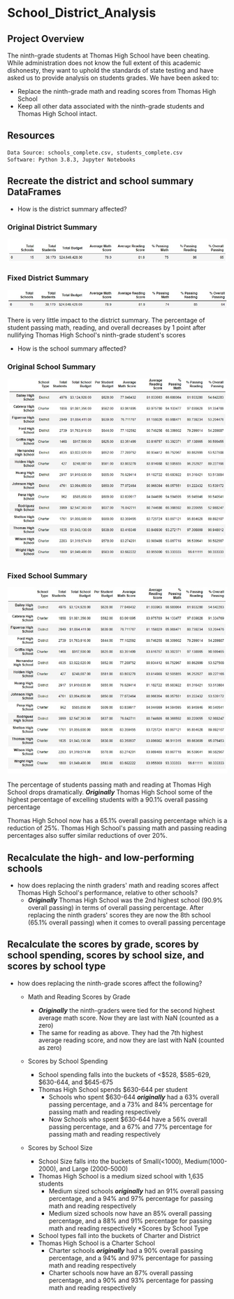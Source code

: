 # School_District_Analysis
## Project Overview
The ninth-grade students  at Thomas High School have been cheating. While administration does not know the full extent of this academic dishonesty, they want to uphold the standards of state testing and have asked us to provide analysis on students grades. We have been asked to:
* Replace the ninth-grade math and reading scores from Thomas High School
* Keep all other data associated with the ninth-grade students and Thomas High School intact.

## Resources
	Data Source: schools_complete.csv, students_complete.csv
	Software: Python 3.8.3, Jupyter Notebooks

## Recreate the district and school summary DataFrames
* How is the district summary affected?
### Original District Summary
![Original District Summary](https://github.com/n-toy/School_District_Analysis/blob/master/Resources/District_summary_original.jpg)

### Fixed District Summary
![Fixed District Summary](https://github.com/n-toy/School_District_Analysis/blob/master/Resources/District_summary_fixed.jpg)

There is very little impact to the district summary. The percentage of student passing math, reading, and overall decreases by 1 point after nullifying Thomas High School's ninth-grade student's scores

* How is the school summary affected?
### Original School Summary
![Original School Summary](https://github.com/n-toy/School_District_Analysis/blob/master/Resources/school_summary_original.jpg)

### Fixed School Summary
![Fixed School Summary](https://github.com/n-toy/School_District_Analysis/blob/master/Resources/school_summary_fixed.jpg)

The percentage of students passing math and reading at Thomas High School drops dramatically. ***Originally*** Thomas High School some of the highest percentage of excelling students with a 90.1% overall passing percentage

Thomas High School now has a 65.1% overall passing percentage which is a reduction of 25%. Thomas High School's passing math and passing reading percentages also suffer similar reductions of over 20%.

## Recalculate the high- and low-performing schools
* how does replacing the ninth graders' math and reading scores affect Thomas High School's performance, relative to other schools?
  * ***Originally*** Thomas High School was the 2nd highest school (90.9% overall passing) in terms of overall passing percentage. After replacing the ninth graders' scores they are now the 8th school (65.1% overall passing) when it comes to overall passing percentage


## Recalculate the scores by grade, scores by school spending, scores by school size, and scores by school type
* how does replacing the ninth-grade scores affect the following? 
  * Math and Reading Scores by Grade
    * ***Originally*** the ninth-graders were tied for the second highest average math score. Now they are last with NaN (counted as a zero)
	* The same for reading as above. They had the 7th highest average reading score, and now they are last with NaN (counted as zero)
  * Scores by School Spending
	* School spending falls into the buckets of <$528, $585-629, $630-644, and $645-675
	* Thomas High School spends $630-644 per student
	  * Schools who spent $630-644 ***originally*** had a 63% overall passing percentage, and a 73% and 84% percentage for passing math and reading respectively
	  * Now Schools who spent $630-644 have a 56% overall passing percentage, and a 67% and 77% percentage for passing math and reading respectively
	  
  * Scores by School Size
	* School Size falls into the buckets of Small(<1000), Medium(1000-2000), and Large (2000-5000)
	* Thomas High School is a medium sized school with 1,635 students
	  * Medium sized schools ***originally*** had an 91% overall passing percentage, and a 94% and 97% percentage for passing math and reading respectively
	  * Medium sized schools now have an 85% overall passing percentage, and a 88% and 91% percentage for passing math and reading respectively
  *Scores by School Type
	* School types fall into the buckets of Charter and District
	* Thomas High School is a Charter School
	  * Charter schools ***originally*** had a 90% overall passing percentage, and a 94% and 97% percentage for passing math and reading respectively
	  * Charter schools now have an 87% overall passing percentage, and a 90% and 93% percentage for passing math and reading respectively




















